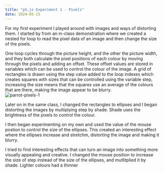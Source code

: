 ```yaml
---
title: "p5.js Experiment 1 - Pixels"
date: 2024-05-15
---
```


For my first experiment I played around with images and ways of distorting them.
I started by from an in-class demonstration where we created a nested for loop to read the pixel data of an image and then change the size of the pixels.

One loop cycles through the picture height, and the other the picture width, and they both calculate the pixel positions of each colour by moving through the pixels and adding an offset. These offset values are stored in variables which can be used to control the colour of the image. A grid of rectangles is drawn using the step value added to the loop indexes which creates squares with sizes that can be controlled using the variable step, increasing the size means that the squares use an average of the colours that are there, making the image appear to be blurry.  
![parrot-pixels-1](parrot.png "Parrot")

Later on in the same class, I changed the rectangles to ellipses and I began distorting the images by multiplying step by shade. Shade uses the brightness of the pixels to control the colour. 


I then began experimenting on my own and used the value of the mouse postion to control the size of the ellipses. This created an interesting effect where the ellipses increase and stretchm, distorting the image and making it blurry.

I tried to find interesting effects that can turn an image into something more visually appealing and creative. I changed the mouse position to increase the size of step instead of the size of the ellipses, and mutlitplied it by shade. Lighter colours had a thinner  
